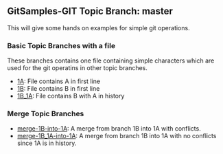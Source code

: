 ## GitSamples-GIT Topic Branch: master
This will give some hands on examples for simple git operations. 

### Basic Topic Branches with a file
These branches contains one file containing simple characters which are used for the git operatins in other topic branches.

* [1A](../../tree/1A): File contains A in first line
* [1B](../../tree/1B): File contains B in first line
* [1B_1A](../../tree/1B_1A): File contains B with A in history

### Merge Topic Branches
* [merge-1B-into-1A](../../tree/merge-1B-into-1A): A merge from branch 1B into 1A with conflicts.
* [merge-1B_1A-into-1A](../../tree/merge-1B_1A-into-1A): A merge from branch 1B into 1A with no conflicts since 1A is in history.